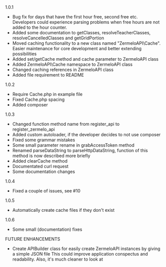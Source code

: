 1.0.1

- Bug fix for days that have the first hour free, second free etc.
	Developers could experience parsing problems when free hours are not added to the hour counter.
- Added some documentation to getClasses, resolveTeacherClasses, resolveCancelledClasses and getGridPortion
- Moved caching functionality to a new class named "ZermeloAPI\\Cache". 
	Easier maintenance for core development and better extending possibilities
- Added set/getCache method and cache parameter to ZermeloAPI class
- Added ZermeloAPI\Cache namespace to ZermeloAPI class
- Changed caching references in ZermeloAPI class
- Added file requirement to README

1.0.2
- Require Cache.php in example file
- Fixed Cache.php spacing
- Added composer

1.0.3
- Changed function method name from register_api to register_zermelo_api
- Added custom autoloader, if the developer decides to not use composer
- Fixed some grammar mistakes
- Some small parameter rename in grabAccessToken method
- Renamed parseDataString to parseHttpDataString, function of this method is now described more briefly
- Added clearCache method
- Documentated curl request
- Some documentation changes

1.0.4
- Fixed a couple of issues, see #10

1.0.5
- Automatically create cache files if they don't exist

1.0.6
- Some small (documentation) fixes

FUTURE ENHANCEMENTS

- Create APIBuilder class for easily create ZermeloAPI instances by giving a simple JSON file
	This could improve application conspectus and readability. Also, it's much cleaner to look at
